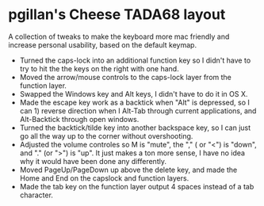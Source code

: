 # pgillan's Cheese TADA68 layout

A collection of tweaks to make the keyboard more mac friendly and increase personal usability,
based on the default keymap.

* Turned the caps-lock into an additional function key so I didn't have to try to hit the
  the keys on the right with one hand.
* Moved the arrow/mouse controls to the caps-lock layer from the function layer.
* Swapped the Windows key and Alt keys, I didn't have to do it in OS X.
* Made the escape key work as a backtick when "Alt" is depressed, so I can 1) reverse
  direction when I Alt-Tab through current applications, and Alt-Backtick through
  open windows.
* Turned the backtick/tilde key into another backspace key, so I can just go all the way
  up to the corner without overshooting.
* Adjusted the volume controles so M is "mute", the "," ( or "<") is "down", and "." (or ">")
  is "up".  It just makes a ton more sense, I have no idea why it would have been done any
  differently.
* Moved PageUp/PageDown up above the delete key, and made the Home and End on the capslock
  and function layers.
* Made the tab key on the function layer output 4 spaces instead of a tab character.
